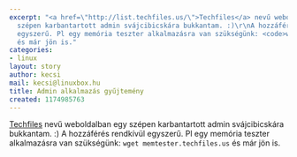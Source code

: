 ```yaml
---
excerpt: "<a href=\"http://list.techfiles.us/\">Techfiles</a> nevű weboldalban egy
  szépen karbantartott admin svájcibicskára bukkantam. :)\r\nA hozzáférés rendkívül
  egyszerű. Pl egy memória teszter alkalmazásra van szükségünk: <code>wget memtester.techfiles.us</code>
  és már jön is."
categories:
- linux
layout: story
author: kecsi
mail: kecsi@linuxbox.hu
title: Admin alkalmazás gyűjtemény
created: 1174985763
---
```

<a href="http://list.techfiles.us/">Techfiles</a> nevű weboldalban egy szépen karbantartott admin svájcibicskára bukkantam. :)
A hozzáférés rendkívül egyszerű. Pl egy memória teszter alkalmazásra van szükségünk: <code>wget memtester.techfiles.us</code> és már jön is.
